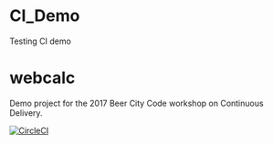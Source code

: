 # CI_Demo
Testing CI demo


# webcalc
Demo project for the 2017 Beer City Code workshop on Continuous Delivery.

[![CircleCI](https://circleci.com/gh/KAPDanny/CI_Demo.svg?style=svg)](https://circleci.com/gh/KAPDanny/CI_Demo)

